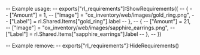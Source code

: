 -- Example usage:
    -- exports["rl_requirements"]:ShowRequirements({
    --     {
    --         ["Amount"] = 1,
    --         ["Image"] = "ox_inventory/web/images/gold_ring.png",
    --         ["Label"] = rl.Shared.Items["gold_ring"].label
    --     },
    --     {
    --         ["Amount"] = 21,
    --         ["Image"] = "ox_inventory/web/images/sapphire_earrings.png",
    --         ["Label"] = rl.Shared.Items["sapphire_earrings"].label
    --     },
    -- })

-- Example remove:
    -- exports["rl_requirements"]:HideRequirements()
